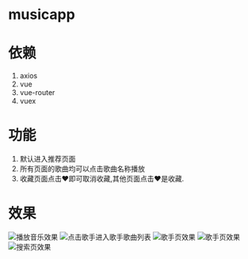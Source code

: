 # musicapp
# 依赖
1. axios
2. vue
3. vue-router
4. vuex

# 功能
1. 默认进入推荐页面
2. 所有页面的歌曲均可以点击歌曲名称播放
3. 收藏页面点击❤即可取消收藏,其他页面点击❤是收藏.

# 效果
![播放音乐效果](截图/播放音乐效果.png)
![点击歌手进入歌手歌曲列表](截图/点击歌手进入歌手歌曲列表.png)
![歌手页效果](截图/歌手页效果.png)
![歌手页效果](截图/歌手页效果.png)
![搜索页效果](截图/搜索页效果.png)